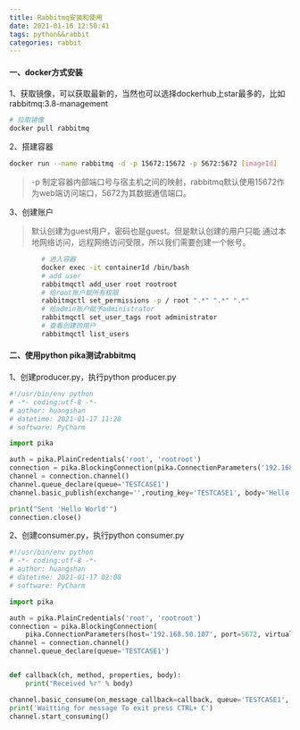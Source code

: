 ```yaml
---
title: Rabbitmq安装和使用
date: 2021-01-16 12:50:41
tags: python&&rabbit
categories: rabbit
---
```


#### 一、docker方式安装

1、获取镜像，可以获取最新的，当然也可以选择dockerhub上star最多的，比如rabbitmq:3.8-management

```bash
# 拉取镜像
docker pull rabbitmq
```

2、搭建容器

```bash
docker run --name rabbitmq -d -p 15672:15672 -p 5672:5672 [imageId]
```

> -p 制定容器内部端口号与宿主机之间的映射，rabbitmq默认使用15672作为web端访问端口，5672为其数据通信端口。

3、创建账户

> 默认创建为guest用户，密码也是guest。但是默认创建的用户只能 通过本地网络访问，远程网络访问受限，所以我们需要创建一个帐号。

```bash
		# 进入容器
		docker exec -it containerId /bin/bash
		# add user
		rabbitmqctl add_user root rootroot
		# 给root账户赋所有权限
		rabbitmqctl set_permissions -p / root ".*" ".*" ".*"
		# 给admin账户赋予administrator
		rabbitmqctl set_user_tags root administrator
		# 查看创建的用户
		rabbitmqctl list_users
```

<!--more-->

#### 二、使用python pika测试rabbitmq

1、创建producer.py，执行python producer.py

```python
#!/usr/bin/env python
# -*- coding:utf-8 -*-
# author: huangshan
# datetime: 2021-01-17 11:28
# software: PyCharm

import pika

auth = pika.PlainCredentials('root', 'rootroot')
connection = pika.BlockingConnection(pika.ConnectionParameters('192.168.50.107', 5672, '/', auth))
channel = connection.channel()
channel.queue_declare(queue='TESTCASE1')
channel.basic_publish(exchange='',routing_key='TESTCASE1', body='Hello World')

print("Sent 'Hello World'")
connection.close()
```

2、创建consumer.py，执行python consumer.py

```python
#!/usr/bin/env python
# -*- coding:utf-8 -*-
# author: huangshan
# datetime: 2021-01-17 02:08
# software: PyCharm

import pika

auth = pika.PlainCredentials('root', 'rootroot')
connection = pika.BlockingConnection(
    pika.ConnectionParameters(host='192.168.50.107', port=5672, virtual_host='/', credentials=auth))
channel = connection.channel()
channel.queue_declare(queue='TESTCASE1')


def callback(ch, method, properties, body):
    print("Received %r" % body)

channel.basic_consume(on_message_callback=callback, queue='TESTCASE1', auto_ack=True)
print('Waitting for message To exit press CTRL+ C')
channel.start_consuming()
```




